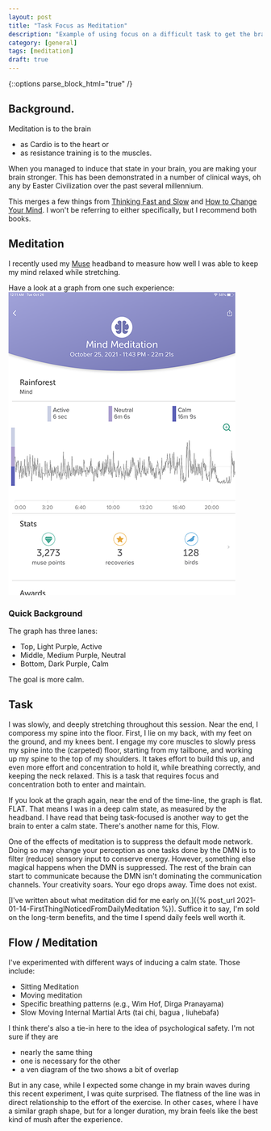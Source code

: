 ```yaml
---
layout: post
title: "Task Focus as Meditation"
description: "Example of using focus on a difficult task to get the brain into a calm state."
category: [general]
tags: [meditation]
draft: true
---
```


{::options parse_block_html="true" /}
## Background.

Meditation is to the brain 
* as Cardio is to the heart or 
* as resistance training is to the muscles. 

When you managed to induce that state in your brain, you are making your brain stronger. This has been demonstrated
in a number of clinical ways, oh any by Easter Civilization over the past several millennium. 

This merges a few things
from [Thinking Fast and Slow](https://www.amazon.com/Thinking-Fast-Slow-Daniel-Kahneman-ebook-dp-B00555X8OA/dp/B00555X8OA/ref=mt_other?_encoding=UTF8&me=&qid=)
and [How to Change Your Mind](https://www.amazon.com/Change-Your-Mind-Consciousness-Transcendence-ebook/dp/B076GPJXWZ/ref=sr_1_1?crid=2LIQ9AVXZ6MWE&dchild=1&keywords=how+to+change+your+mind&qid=1635292656&s=digital-text&sprefix=how+to+change+your%2Cdigital-text%2C207&sr=1-1.).
I won't be referring to either specifically, but I recommend both books.

## Meditation 
I recently used my [Muse](https://choosemuse.com/) headband to measure how well I was able to keep my mind relaxed
while stretching.

Have a look at a graph from one such experience:
![Meditation while Sretching](/assets/images/MeditationWhileStretching.png)

### Quick Background
The graph has three lanes: 
* Top, Light Purple, Active
* Middle, Medium Purple, Neutral
* Bottom, Dark Purple, Calm

The goal is more calm.

## Task

I was slowly, and deeply stretching throughout this session. Near the end, I comporess my spine into the floor. First,
I lie on my back, with my feet on the ground, and my knees bent. I engage my core muscles to slowly press my spine into 
the (carpeted) floor, starting from my tailbone, and working up my spine to the top of my shoulders. It takes effort to 
build this up, and even more effort and concentration to hold it, while breathing correctly, and keeping the neck 
relaxed. This is a task that requires focus and concentration both to enter and maintain.

If you look at the graph again, near the end of the time-line, the graph is flat. FLAT. That means I was in a deep
calm state, as measured by the headband. I have read that being task-focused is another way to get the brain to 
enter a calm state. There's another name for this, Flow.

One of the effects of meditation is to suppress the default mode network. Doing so may change your perception as one 
tasks done by the DMN is to filter (reduce) sensory input to conserve energy. However, something else magical happens 
when the DMN is suppressed. The rest of the brain can start to communicate because the DMN isn't dominating the communication 
channels. Your creativity soars. Your ego drops away. Time does not exist.

[I've written about what meditation did for me early on.]({% post_url 2021-01-14-FirstThingINoticedFromDailyMeditation %}).
Suffice it to say, I'm sold on the long-term benefits, and the time I spend daily feels well worth it.

## Flow / Meditation

I've experimented with different ways of inducing a calm state. Those include:
* Sitting Meditation
* Moving meditation
* Specific breathing patterns (e.g., Wim Hof, Dirga Pranayama)
* Slow Moving Internal Martial Arts (tai chi, bagua , liuhebafa)

I think there's also a tie-in here to the idea of psychological safety. I'm not sure if they are
* nearly the same thing
* one is necessary for the other
* a ven diagram of the two shows a bit of overlap

But in any case, while I expected some change in my brain waves during this recent experiment, I was quite surprised.
The flatness of the line was in direct relationship to the effort of the exercise. In other cases, where I have a 
similar graph shape, but for a longer duration, my brain feels like the best kind of mush after the experience. 
